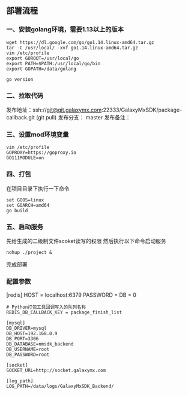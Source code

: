 ## 部署流程

### 一、安装golang环境，需要1.13以上的版本
	wget https://dl.google.com/go/go1.14.linux-amd64.tar.gz
	tar -C /usr/local/ -xvf go1.14.linux-amd64.tar.gz
	vim /etc/profile
	export GOROOT=/usr/local/go
	export PATH=$PATH:/usr/local/go/bin
	export GOPATH=/data/golang
	
	go version

### 二、拉取代码
发布地址：ssh://git@git.galaxymx.com:22333/GalaxyMxSDK/package-callback.git (git pull)
发布分支： master
发布备注：

### 三、设置mod环境变量
	vim /etc/profile
	GOPROXY=https://goproxy.io
	GO111MODULE=on

### 四、打包
在项目目录下执行一下命令

	set GOOS=linux
	set GOARCH=amd64
	go build

### 五、启动服务
先给生成的二级制文件scoket读写的权限
然后执行以下命令启动服务

`nohup ./project &`
	
完成部署

### 配置参数

[redis]
HOST = localhost:6379
PASSWORD =
DB = 0
```
# Python打包工具回调写入的队列名称
REDIS_DB_CALLBACK_KEY = package_finish_list

[mysql]
DB_DRIVER=mysql
DB_HOST=192.168.0.9
DB_PORT=3306
DB_DATABASE=nmsdk_backend
DB_USERNAME=root
DB_PASSWORD=root

[socket]
SOCKET_URL=http://socket.galaxymx.com

[log_path]
LOG_PATH=/data/logs/GalaxyMxSDK_Backend/
```
